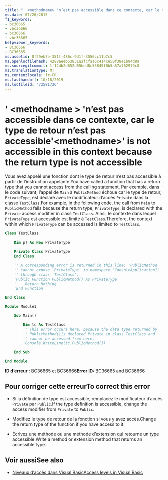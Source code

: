 ```yaml
---
title: "' <methodname> 'n’est pas accessible dans ce contexte, car le type de retour n’est pas accessible"
ms.date: 07/20/2015
f1_keywords:
- bc36665
- vbc36666
- bc36666
- vbc36665
helpviewer_keywords:
- BC36666
- BC36665
ms.assetid: 8f29eb7e-351f-486c-9d1f-3556cc11b7c5
ms.openlocfilehash: 4288aeeb53831a2fcfaa6c414ce50f38e1b94d8a
ms.sourcegitcommit: 1f12db2d852d05bed8c53845f0b5a57a762979c8
ms.translationtype: MT
ms.contentlocale: fr-FR
ms.lasthandoff: 10/18/2019
ms.locfileid: "72581736"
---
```

# <a name="methodname-is-not-accessible-in-this-context-because-the-return-type-is-not-accessible"></a><span data-ttu-id="f7183-102">' \<methodname > 'n’est pas accessible dans ce contexte, car le type de retour n’est pas accessible</span><span class="sxs-lookup"><span data-stu-id="f7183-102">'\<methodname>' is not accessible in this context because the return type is not accessible</span></span>

<span data-ttu-id="f7183-103">Vous avez appelé une fonction dont le type de retour n’est pas accessible à partir de l’instruction appelante.</span><span class="sxs-lookup"><span data-stu-id="f7183-103">You have called a function that has a return type that you cannot access from the calling statement.</span></span> <span data-ttu-id="f7183-104">Par exemple, dans le code suivant, l’appel de `Main` à `PublicMethod` échoue car le type de retour, `PrivateType`, est déclaré avec le modificateur d’accès `Private` dans la classe `TestClass`.</span><span class="sxs-lookup"><span data-stu-id="f7183-104">For example, in the following code, the call from `Main` to `PublicMethod` fails because the return type, `PrivateType`, is declared with the `Private` access modifier in class `TestClass`.</span></span> <span data-ttu-id="f7183-105">Ainsi, le contexte dans lequel `PrivateType` est accessible est limité à `TestClass`.</span><span class="sxs-lookup"><span data-stu-id="f7183-105">Therefore, the context within which `PrivateType` can be accessed is limited to `TestClass`.</span></span>

```vb
Class TestClass

    Dim pT As New PrivateType

    Private Class PrivateType
    End Class

    '' A corresponding error is returned in this line: 'PublicMethod
    '' cannot expose 'PrivateType' in namespace 'ConsoleApplication1'
    '' through class 'TestClass'.
    'Public Function PublicMethod() As PrivateType
    '    Return Nothing
    'End Function

End Class

Module Module1

    Sub Main()

        Dim tc As TestClass
        '' This error occurs here, because the data type returned by
        '' PublicMethod()is declared Private in class TestClass and
        '' cannot be accessed from here.
        'Console.WriteLine(tc.PublicMethod())

    End Sub

End Module
```

<span data-ttu-id="f7183-106">**ID d’erreur :** BC36665 et BC36666</span><span class="sxs-lookup"><span data-stu-id="f7183-106">**Error ID:** BC36665 and BC36666</span></span>

## <a name="to-correct-this-error"></a><span data-ttu-id="f7183-107">Pour corriger cette erreur</span><span class="sxs-lookup"><span data-stu-id="f7183-107">To correct this error</span></span>

- <span data-ttu-id="f7183-108">Si la définition de type est accessible, remplacez le modificateur d’accès `Private` par `Public`.</span><span class="sxs-lookup"><span data-stu-id="f7183-108">If the type definition is accessible, change the access modifier from `Private` to `Public`.</span></span>

- <span data-ttu-id="f7183-109">Modifiez le type de retour de la fonction si vous y avez accès.</span><span class="sxs-lookup"><span data-stu-id="f7183-109">Change the return type of the function if you have access to it.</span></span>

- <span data-ttu-id="f7183-110">Écrivez une méthode ou une méthode d’extension qui retourne un type accessible.</span><span class="sxs-lookup"><span data-stu-id="f7183-110">Write a method or extension method that returns an accessible type.</span></span>

## <a name="see-also"></a><span data-ttu-id="f7183-111">Voir aussi</span><span class="sxs-lookup"><span data-stu-id="f7183-111">See also</span></span>

- [<span data-ttu-id="f7183-112">Niveaux d’accès dans Visual Basic</span><span class="sxs-lookup"><span data-stu-id="f7183-112">Access levels in Visual Basic</span></span>](../../visual-basic/programming-guide/language-features/declared-elements/access-levels.md)
